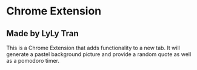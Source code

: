 # Chrome Extension
## Made by LyLy Tran


This is a Chrome Extension that adds functionality to a new tab. It will generate a pastel background picture and provide a random quote as well as a pomodoro timer.